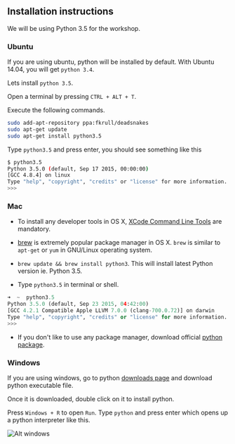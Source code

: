 ## Installation instructions

We will be using Python 3.5 for the workshop.


### Ubuntu

If you are using ubuntu, python will be installed by default. With Ubuntu 14.04, you will get `python 3.4`.

Lets install `python 3.5`.

Open a terminal by pressing `CTRL + ALT + T`.

Execute the following commands.

```sh
sudo add-apt-repository ppa:fkrull/deadsnakes
sudo apt-get update
sudo apt-get install python3.5
```

Type `python3.5` and press enter, you should see something like this


```sh
$ python3.5
Python 3.5.0 (default, Sep 17 2015, 00:00:00)
[GCC 4.8.4] on linux
Type "help", "copyright", "credits" or "license" for more information.
>>>
```


### Mac

- To install any developer tools in OS X, [XCode Command Line Tools](http://osxdaily.com/2014/02/12/install-command-line-tools-mac-os-x/) are mandatory.

- [brew](http://brew.sh/) is extremely popular package manager in OS X.
`brew` is similar to `apt-get` or `yum` in GNU/Linux operating system.

- `brew update && brew install python3`. This will install latest Python version ie. Python 3.5.

- Type `python3.5` in terminal or shell.

```python
➜  ~  python3.5
Python 3.5.0 (default, Sep 23 2015, 04:42:00)
[GCC 4.2.1 Compatible Apple LLVM 7.0.0 (clang-700.0.72)] on darwin
Type "help", "copyright", "credits" or "license" for more information.
>>>
```

- If you don't like to use any package manager, download official [python package](https://www.python.org/ftp/python/3.5.0/python-3.5.0-macosx10.6.pkg).


### Windows


If you are using windows, go to python [downloads page](https://www.python.org/downloads/windows/) and download python executable file.

Once it is downloaded, double click on it to install python.

Press `Windows + R` to open `Run`. Type `python` and press enter which opens up a python interpreter like this.

![Alt windows](https://cloud.githubusercontent.com/assets/4463796/11190670/d8e3b9ae-8cbc-11e5-958d-10f1c313e8b9.PNG)
